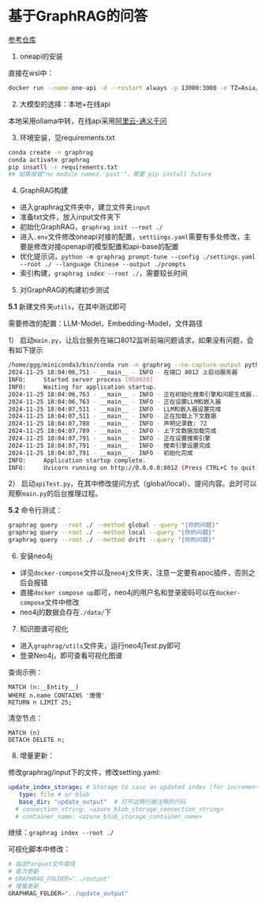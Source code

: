 # 基于GraphRAG的问答

[参考仓库](https://github.com/NanGePlus/GraphRAGTestV040)

1. oneapi的安装

直接在wsl中：

```bash
docker run --name one-api -d --restart always -p 13000:3000 -e TZ=Asia/Shanghai -v /home/ubuntu/data/one-api:/data justsong/one-api
```

2. 大模型的选择：本地+在线api

本地采用ollama中转，在线api采用[阿里云-通义千问](https://bailian.console.aliyun.com/#/efm/model_experience_center/text)

3. 环境安装，见requirements.txt

```bash
conda create -n graphrag
conda activate graphrag
pip insatll -r requirements.txt
## 如果报错“no module named 'past'"，需要 pip install future
```

4. GraphRAG构建
- 进入graphrag文件夹中，建立文件夹`input`
- 准备txt文件，放入input文件夹下
- 初始化GraphRAG，`graphrag init --root ./`
- 进入`.env`文件修改oneapi对接的配置，`settiings.yaml`需要有多处修改，主要是修改对接openapi的模型配置和api-base的配置
- 优化提示词，`python -m graphrag prompt-tune --config ./settings.yaml --root ./ --language Chinese --output ./prompts`
- 索引构建，`graphrag index --root ./`，需要较长时间

5. 对GraphRAG的构建初步测试

**5.1** 新建文件夹`utils`，在其中测试即可

需要修改的配置：LLM-Model，Embedding-Model，文件路径

1） 启动`main.py`，让后台服务在端口8012监听前端问题请求，如果没有问题，会有如下提示

```bash
/home/ggg/miniconda3/bin/conda run -n graphrag --no-capture-output python /home/ggg/project/new/Innovation-Project/main/graphrag/graphrag/utils/main.py 
2024-11-25 18:04:06,751 - __main__ - INFO - 在端口 8012 上启动服务器
INFO:     Started server process [950920]
INFO:     Waiting for application startup.
2024-11-25 18:04:06,763 - __main__ - INFO - 正在初始化搜索引擎和问题生成器...
2024-11-25 18:04:06,763 - __main__ - INFO - 正在设置LLM和嵌入器
2024-11-25 18:04:07,511 - __main__ - INFO - LLM和嵌入器设置完成
2024-11-25 18:04:07,511 - __main__ - INFO - 正在加载上下文数据
2024-11-25 18:04:07,788 - __main__ - INFO - 声明记录数: 72
2024-11-25 18:04:07,789 - __main__ - INFO - 上下文数据加载完成
2024-11-25 18:04:07,791 - __main__ - INFO - 正在设置搜索引擎
2024-11-25 18:04:07,791 - __main__ - INFO - 搜索引擎设置完成
2024-11-25 18:04:07,791 - __main__ - INFO - 初始化完成
INFO:     Application startup complete.
INFO:     Uvicorn running on http://0.0.0.0:8012 (Press CTRL+C to quit)
```

2） 启动`apiTest.py`，在其中修改提问方式（global/local）、提问内容。此时可以观察`main.py`的后台推理过程。

**5.2** 命令行测试：

```bash
graphrag query --root ./ --method global --query "{你的问题}"
graphrag query --root ./ --method local --query "{你的问题}"
graphrag query --root ./ --method drift --query "{你的问题}"
```

6. 安装neo4j
- 详见`docker-compose`文件以及`neo4j`文件夹，注意一定要有apoc插件，否则之后会报错
- 直接`docker compose up`即可，neo4j的用户名和登录密码可以在`docker-compose`文件中修改
- neo4j的数据会存在`./data/`下

7. 知识图谱可视化
- 进入`graphrag/utils`文件夹，运行neo4jTest.py即可
- 登录Neo4j，即可查看可视化图谱

查询示例：

```cypher
MATCH (n:__Entity__)
WHERE n.name CONTAINS '唐僧'
RETURN n LIMIT 25;
```

清空节点：

```cypher
MATCH (n)
DETACH DELETE n;
```

8. 增量更新：

修改graphrag/input下的文件，修改setting.yaml:

```yaml
update_index_storage: # Storage to save an updated index (for incremental indexing). Enabling this performs an incremental index run
   type: file # or blob 
   base_dir: "update_output"  # 打开这两行被注释的代码
  # connection_string: <azure_blob_storage_connection_string>
  # container_name: <azure_blob_storage_container_name>
```

继续：`graphrag index --root ./`

可视化脚本中修改：

```python
# 指定Parquet文件路径
# 首次更新
# GRAPHRAG_FOLDER="../output"
# 增量更新
GRAPHRAG_FOLDER="../update_output"
```